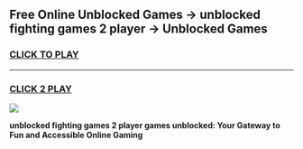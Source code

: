 
## Free Online Unblocked Games → unblocked fighting games 2 player → Unblocked Games
<h3>
<a href="https://premium.freeplayer.one?title=unblocked_fighting_games_2_player&ref=21F">CLICK TO PLAY</a></h3>
<hr>

<h3>
<a href="https://premium.freeplayer.one?title=unblocked_fighting_games_2_player&ref=21F">CLICK 2 PLAY</a>
  
</h3>

<a href="https://premium.freeplayer.one?title=unblocked_fighting_games_2_player&ref=21F/"><img src="https://clearcache.store/games.png"></a>


**unblocked fighting games 2 player games unblocked: Your Gateway to Fun and Accessible Online Gaming**
